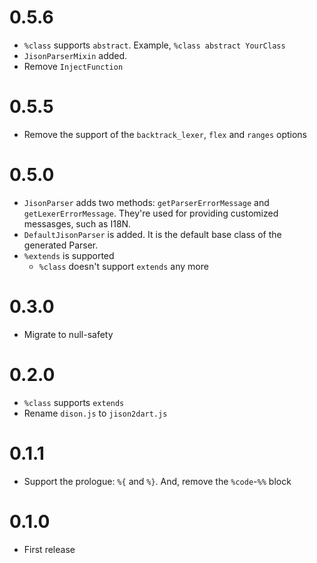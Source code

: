 # 0.5.6

* `%class` supports `abstract`. Example, `%class abstract YourClass`
* `JisonParserMixin` added.
* Remove `InjectFunction`

# 0.5.5

* Remove the support of the `backtrack_lexer`, `flex` and `ranges` options

# 0.5.0

* `JisonParser` adds two methods: `getParserErrorMessage` and `getLexerErrorMessage`. They're used for providing customized messasges, such as I18N.
* `DefaultJisonParser` is added. It is the default base class of the generated Parser.
* `%extends` is supported
    * `%class` doesn't support `extends` any more

# 0.3.0

* Migrate to null-safety

# 0.2.0

* `%class` supports `extends`
* Rename `dison.js` to `jison2dart.js`

# 0.1.1

* Support the prologue: `%{` and `%}`. And, remove the `%code`-`%%` block

# 0.1.0

* First release
